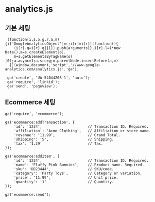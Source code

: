# analytics.js

## 기본 세팅

     (function(i,s,o,g,r,a,m){i['GoogleAnalyticsObject']=r;i[r]=i[r]||function(){
      	(i[r].q=i[r].q||[]).push(arguments)},i[r].l=1*new Date();a=s.createElement(o),
    	m=s.getElementsByTagName(o)[0];a.async=1;a.src=g;m.parentNode.insertBefore(a,m)
      })(window,document,'script','//www.google-analytics.com/analytics.js','ga');
    
     ga('create', 'UA-54044208-1', 'auto');
     ga('require', 'linkid');
     ga('send', 'pageview');

## Ecommerce 세팅
 
    ga('require', 'ecommerce');
    
    ga('ecommerce:addTransaction', {
        'id': '1234',                     // Transaction ID. Required.
        'affiliation': 'Acme Clothing',   // Affiliation or store name.
        'revenue': '11.99',               // Grand Total.
        'shipping': '5',                  // Shipping.
        'tax': '1.29'                     // Tax.
    });

    ga('ecommerce:addItem', {
        'id': '1234',                     // Transaction ID. Required.
        'name': 'Fluffy Pink Bunnies',    // Product name. Required.
        'sku': 'DD23444',                 // SKU/code.
        'category': 'Party Toys',         // Category or variation.
        'price': '11.99',                 // Unit price.
        'quantity': '1'                   // Quantity.
    });

    ga('ecommerce:send');
